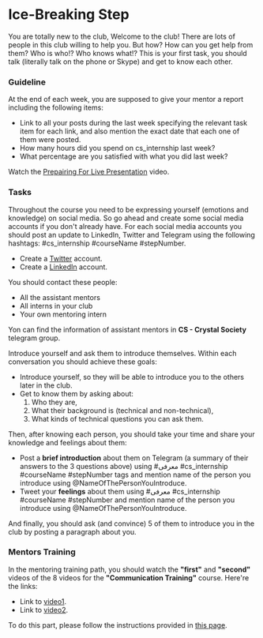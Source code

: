 # Ice-Breaking Step

You are totally new to the club, Welcome to the club! There are lots of people in this club willing to help you. But how? How can you get help from them? Who is who!? Who knows what!?
This is your first task, you should talk (literally talk on the phone or Skype) and get to know each other.

### Guideline

At the end of each week, you are supposed to give your mentor a report including the following items:

- Link to all your posts during the last week specifying the relevant task item for each link, and also mention the exact date that each one of them were posted.
- How many hours did you spend on cs_internship last week?
- What percentage are you satisfied with what you did last week?

Watch the [Prepairing For Live Presentation](https://youtu.be/MM47EKwACy4) video.

### Tasks

Throughout the course you need to be expressing yourself (emotions and knowledge) on social media. So go ahead and create some social media accounts if you don't already have. For each social media accounts you should post an update to LinkedIn, Twitter and Telegram using the following hashtags: #cs_internship #courseName #stepNumber.

- Create a [Twitter](https://twitter.com/) account.
- Create a [LinkedIn](https://www.linkedin.com/) account.

You should contact these people:

-  All the assistant mentors
-  All interns in your club
-  Your own mentoring intern

Yon can find the information of assistant mentors in **CS - Crystal Society** telegram group.

Introduce yourself and ask them to introduce themselves. Within each conversation you should achieve these goals:

- Introduce yourself, so they will be able to introduce you to the others later in the club.
- Get to know them by asking about:
   1. Who they are,
   2. What their background is (technical and non-technical),
   3. What kinds of technical questions you can ask them.

Then, after knowing each person, you should take your time and share your knowledge and feelings about them:

- Post a **brief introduction** about them on Telegram (a summary of their answers to the 3 questions above) using #معرفی #cs_internship #courseName #stepNumber tags and mention name of the person you introduce using @NameOfThePersonYouIntroduce.
- Tweet your **feelings** about them using #معرفی #cs_internship #courseName #stepNumber and mention name of the person you introduce using @NameOfThePersonYouIntroduce.

And finally, you should ask (and convince) 5 of them to introduce you in the club by posting a paragraph about you.


### Mentors Training

In the mentoring training path, you should watch the **"first"** and **"second"** videos of the 8 videos for the **"Communication Training"** course. Here're the links:

- Link to [video1](https://drive.google.com/file/d/1EHNym_sO9EkdN059a0TkXlGVx1ZwSVp4/view?usp=drive_link).
- Link to [video2](https://drive.google.com/file/d/1qIUCdSuSUP9_ULkW5BuZrEkGsrMi3hIb/view?usp=drive_link). 

To do this part, please follow the instructions provided in [this page](https://github.com/cs-internship/cs-internship-spec/blob/master/courses/mentoring-workshops-instruction.md). 
